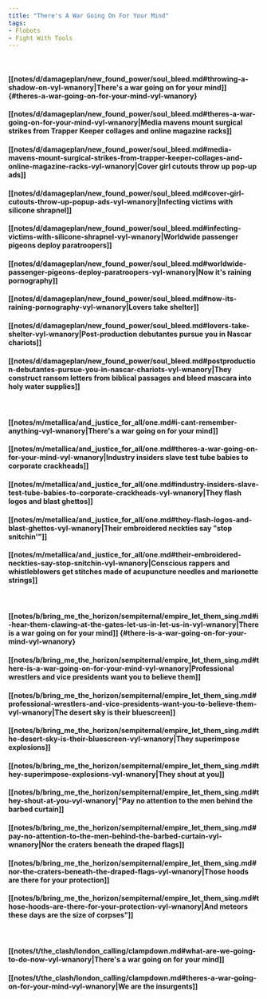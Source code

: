 ```yaml
---
title: "There's A War Going On For Your Mind"
tags:
- Flobots
- Fight With Tools
---
```

&nbsp;
#### [[notes/d/damageplan/new_found_power/soul_bleed.md#throwing-a-shadow-on-vyl-wnanory|There's a war going on for your mind]] {#theres-a-war-going-on-for-your-mind-vyl-wnanory}
#### [[notes/d/damageplan/new_found_power/soul_bleed.md#theres-a-war-going-on-for-your-mind-vyl-wnanory|Media mavens mount surgical strikes from Trapper Keeper collages and online magazine racks]]
#### [[notes/d/damageplan/new_found_power/soul_bleed.md#media-mavens-mount-surgical-strikes-from-trapper-keeper-collages-and-online-magazine-racks-vyl-wnanory|Cover girl cutouts throw up pop-up ads]]
#### [[notes/d/damageplan/new_found_power/soul_bleed.md#cover-girl-cutouts-throw-up-popup-ads-vyl-wnanory|Infecting victims with silicone shrapnel]]
#### [[notes/d/damageplan/new_found_power/soul_bleed.md#infecting-victims-with-silicone-shrapnel-vyl-wnanory|Worldwide passenger pigeons deploy paratroopers]]
#### [[notes/d/damageplan/new_found_power/soul_bleed.md#worldwide-passenger-pigeons-deploy-paratroopers-vyl-wnanory|Now it's raining pornography]]
#### [[notes/d/damageplan/new_found_power/soul_bleed.md#now-its-raining-pornography-vyl-wnanory|Lovers take shelter]]
#### [[notes/d/damageplan/new_found_power/soul_bleed.md#lovers-take-shelter-vyl-wnanory|Post-production debutantes pursue you in Nascar chariots]]
#### [[notes/d/damageplan/new_found_power/soul_bleed.md#postproduction-debutantes-pursue-you-in-nascar-chariots-vyl-wnanory|They construct ransom letters from biblical passages and bleed mascara into holy water supplies]]
&nbsp;
#### [[notes/m/metallica/and_justice_for_all/one.md#i-cant-remember-anything-vyl-wnanory|There's a war going on for your mind]]
#### [[notes/m/metallica/and_justice_for_all/one.md#theres-a-war-going-on-for-your-mind-vyl-wnanory|Industry insiders slave test tube babies to corporate crackheads]]
#### [[notes/m/metallica/and_justice_for_all/one.md#industry-insiders-slave-test-tube-babies-to-corporate-crackheads-vyl-wnanory|They flash logos and blast ghettos]]
#### [[notes/m/metallica/and_justice_for_all/one.md#they-flash-logos-and-blast-ghettos-vyl-wnanory|Their embroidered neckties say "stop snitchin'"]]
#### [[notes/m/metallica/and_justice_for_all/one.md#their-embroidered-neckties-say-stop-snitchin-vyl-wnanory|Conscious rappers and whistleblowers get stitches made of acupuncture needles and marionette strings]]
&nbsp;
#### [[notes/b/bring_me_the_horizon/sempiternal/empire_let_them_sing.md#i-hear-them-clawing-at-the-gates-let-us-in-let-us-in-vyl-wnanory|There is a war going on for your mind]] {#there-is-a-war-going-on-for-your-mind-vyl-wnanory}
#### [[notes/b/bring_me_the_horizon/sempiternal/empire_let_them_sing.md#there-is-a-war-going-on-for-your-mind-vyl-wnanory|Professional wrestlers and vice presidents want you to believe them]]
#### [[notes/b/bring_me_the_horizon/sempiternal/empire_let_them_sing.md#professional-wrestlers-and-vice-presidents-want-you-to-believe-them-vyl-wnanory|The desert sky is their bluescreen]]
#### [[notes/b/bring_me_the_horizon/sempiternal/empire_let_them_sing.md#the-desert-sky-is-their-bluescreen-vyl-wnanory|They superimpose explosions]]
#### [[notes/b/bring_me_the_horizon/sempiternal/empire_let_them_sing.md#they-superimpose-explosions-vyl-wnanory|They shout at you]]
#### [[notes/b/bring_me_the_horizon/sempiternal/empire_let_them_sing.md#they-shout-at-you-vyl-wnanory|"Pay no attention to the men behind the barbed curtain]]
#### [[notes/b/bring_me_the_horizon/sempiternal/empire_let_them_sing.md#pay-no-attention-to-the-men-behind-the-barbed-curtain-vyl-wnanory|Nor the craters beneath the draped flags]]
#### [[notes/b/bring_me_the_horizon/sempiternal/empire_let_them_sing.md#nor-the-craters-beneath-the-draped-flags-vyl-wnanory|Those hoods are there for your protection]]
#### [[notes/b/bring_me_the_horizon/sempiternal/empire_let_them_sing.md#those-hoods-are-there-for-your-protection-vyl-wnanory|And meteors these days are the size of corpses"]]
&nbsp;
#### [[notes/t/the_clash/london_calling/clampdown.md#what-are-we-going-to-do-now-vyl-wnanory|There's a war going on for your mind]]
#### [[notes/t/the_clash/london_calling/clampdown.md#theres-a-war-going-on-for-your-mind-vyl-wnanory|We are the insurgents]]
